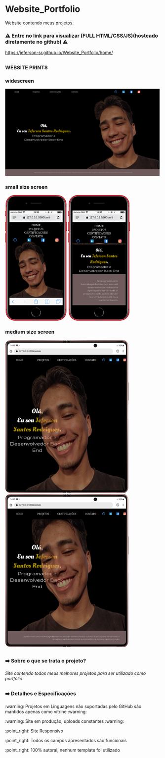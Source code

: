 # Website_Portfolio
Website contendo meus projetos.

### :warning: Entre no link para visualizar (FULL HTML/CSS/JS)(hosteado diretamente no github) :warning:

https://jeferson-sr.github.io/Website_Portfolio/home/

## 

### WEBSITE PRINTS

<div> <!-- HOME -->

### widescreen

<img width="500px" src="https://github.com/Jeferson-SR/Website_Portfolio/blob/main/screenshots/home/widescreen.png" alt="home-widescreen">

### small size screen

<img width="200px" src="https://github.com/Jeferson-SR/Website_Portfolio/blob/main/screenshots/home/smallscreen.png" alt="home-smallscreen">
<img width="200px" src="https://github.com/Jeferson-SR/Website_Portfolio/blob/main/screenshots/home/smallscreenbottom.png" alt="home-smallscreen-bottom">

### medium size screen

<img width="400px" src="https://github.com/Jeferson-SR/Website_Portfolio/blob/main/screenshots/home/mediumscreen.png" alt="home-mediumscreen">
<img width="400px" src="https://github.com/Jeferson-SR/Website_Portfolio/blob/main/screenshots/home/mediumscreenbottom.png" alt="home-mediumscreen-bottom">
</div>

## 

### :arrow_right: Sobre o que se trata o projeto?

*Site contendo todos meus melhores projetos para ser utilizado como portfólio*

## 

### :arrow_right: Detalhes e Especificações

<p>:warning: Projetos em Linguagens não suportadas pelo GitHub são mantidos apenas como vitrine :warning: </p>
<p>:warning: Site em produção, uploads constantes :warning: </p>
<p>:point_right: Site Responsivo </p>
<p>:point_right: Todos os campos apresentados são funcionais </p>
<p>:point_right: 100% autoral, nenhum template foi utilizado </p>
